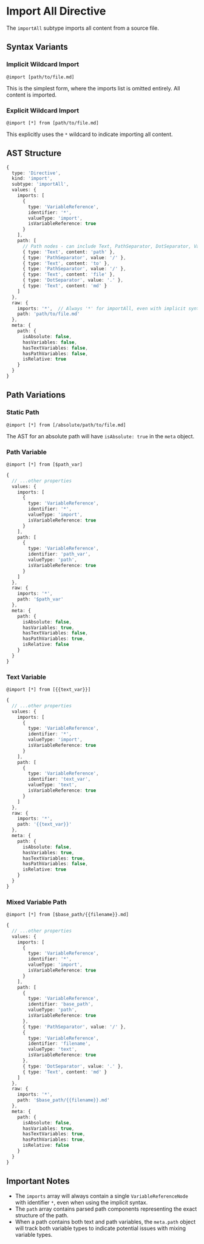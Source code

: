 # Import All Directive

The `importAll` subtype imports all content from a source file.

## Syntax Variants

### Implicit Wildcard Import

```
@import [path/to/file.md]
```

This is the simplest form, where the imports list is omitted entirely. All content is imported.

### Explicit Wildcard Import

```
@import [*] from [path/to/file.md]
```

This explicitly uses the `*` wildcard to indicate importing all content.

## AST Structure

```typescript
{
  type: 'Directive',
  kind: 'import',
  subtype: 'importAll',
  values: {
    imports: [
      {
        type: 'VariableReference',
        identifier: '*',
        valueType: 'import',
        isVariableReference: true
      }
    ],
    path: [
      // Path nodes - can include Text, PathSeparator, DotSeparator, VariableReference
      { type: 'Text', content: 'path' },
      { type: 'PathSeparator', value: '/' },
      { type: 'Text', content: 'to' },
      { type: 'PathSeparator', value: '/' },
      { type: 'Text', content: 'file' },
      { type: 'DotSeparator', value: '.' },
      { type: 'Text', content: 'md' }
    ]
  },
  raw: {
    imports: '*',  // Always '*' for importAll, even with implicit syntax
    path: 'path/to/file.md'
  },
  meta: {
    path: {
      isAbsolute: false,
      hasVariables: false,
      hasTextVariables: false,
      hasPathVariables: false,
      isRelative: true
    }
  }
}
```

## Path Variations

### Static Path

```
@import [*] from [/absolute/path/to/file.md]
```

The AST for an absolute path will have `isAbsolute: true` in the `meta` object.

### Path Variable

```
@import [*] from [$path_var]
```

```typescript
{
  // ...other properties
  values: {
    imports: [
      {
        type: 'VariableReference',
        identifier: '*',
        valueType: 'import',
        isVariableReference: true
      }
    ],
    path: [
      {
        type: 'VariableReference',
        identifier: 'path_var',
        valueType: 'path',
        isVariableReference: true
      }
    ]
  },
  raw: {
    imports: '*',
    path: '$path_var'
  },
  meta: {
    path: {
      isAbsolute: false,
      hasVariables: true,
      hasTextVariables: false,
      hasPathVariables: true,
      isRelative: false
    }
  }
}
```

### Text Variable

```
@import [*] from [{{text_var}}]
```

```typescript
{
  // ...other properties
  values: {
    imports: [
      {
        type: 'VariableReference',
        identifier: '*',
        valueType: 'import',
        isVariableReference: true
      }
    ],
    path: [
      {
        type: 'VariableReference',
        identifier: 'text_var',
        valueType: 'text',
        isVariableReference: true
      }
    ]
  },
  raw: {
    imports: '*',
    path: '{{text_var}}'
  },
  meta: {
    path: {
      isAbsolute: false,
      hasVariables: true,
      hasTextVariables: true,
      hasPathVariables: false,
      isRelative: true
    }
  }
}
```

### Mixed Variable Path

```
@import [*] from [$base_path/{{filename}}.md]
```

```typescript
{
  // ...other properties
  values: {
    imports: [
      {
        type: 'VariableReference',
        identifier: '*',
        valueType: 'import',
        isVariableReference: true
      }
    ],
    path: [
      {
        type: 'VariableReference',
        identifier: 'base_path',
        valueType: 'path',
        isVariableReference: true
      },
      { type: 'PathSeparator', value: '/' },
      {
        type: 'VariableReference',
        identifier: 'filename',
        valueType: 'text',
        isVariableReference: true
      },
      { type: 'DotSeparator', value: '.' },
      { type: 'Text', content: 'md' }
    ]
  },
  raw: {
    imports: '*',
    path: '$base_path/{{filename}}.md'
  },
  meta: {
    path: {
      isAbsolute: false,
      hasVariables: true,
      hasTextVariables: true,
      hasPathVariables: true,
      isRelative: false
    }
  }
}
```

## Important Notes

- The `imports` array will always contain a single `VariableReferenceNode` with identifier `*`, even when using the implicit syntax.
- The `path` array contains parsed path components representing the exact structure of the path.
- When a path contains both text and path variables, the `meta.path` object will track both variable types to indicate potential issues with mixing variable types.
